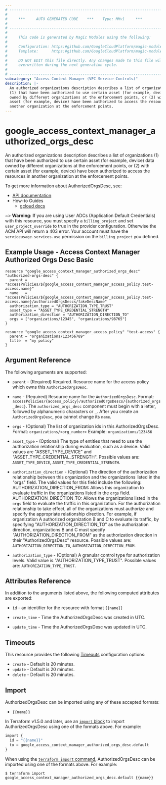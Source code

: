 ```yaml
---
# ----------------------------------------------------------------------------
#
#     ***     AUTO GENERATED CODE    ***    Type: MMv1     ***
#
# ----------------------------------------------------------------------------
#
#     This code is generated by Magic Modules using the following:
#
#     Configuration: https:#github.com/GoogleCloudPlatform/magic-modules/tree/main/mmv1/products/accesscontextmanager/AuthorizedOrgsDesc.yaml
#     Template:      https:#github.com/GoogleCloudPlatform/magic-modules/tree/main/mmv1/templates/terraform/resource.html.markdown.tmpl
#
#     DO NOT EDIT this file directly. Any changes made to this file will be
#     overwritten during the next generation cycle.
#
# ----------------------------------------------------------------------------
subcategory: "Access Context Manager (VPC Service Controls)"
description: |-
  An authorized organizations description describes a list of organizations
  (1) that have been authorized to use certain asset (for example, device) data
  owned by different organizations at the enforcement points, or (2) with certain
  asset (for example, device) have been authorized to access the resources in
  another organization at the enforcement points.
---
```


# google_access_context_manager_authorized_orgs_desc

An authorized organizations description describes a list of organizations
(1) that have been authorized to use certain asset (for example, device) data
owned by different organizations at the enforcement points, or (2) with certain
asset (for example, device) have been authorized to access the resources in
another organization at the enforcement points.


To get more information about AuthorizedOrgsDesc, see:

* [API documentation](https://cloud.google.com/access-context-manager/docs/reference/rest/v1/accessPolicies.authorizedOrgsDescs)
* How-to Guides
    * [gcloud docs](https://cloud.google.com/beyondcorp-enterprise/docs/cross-org-authorization)

~> **Warning:** If you are using User ADCs (Application Default Credentials) with this resource,
you must specify a `billing_project` and set `user_project_override` to true
in the provider configuration. Otherwise the ACM API will return a 403 error.
Your account must have the `serviceusage.services.use` permission on the
`billing_project` you defined.

## Example Usage - Access Context Manager Authorized Orgs Desc Basic


```hcl
resource "google_access_context_manager_authorized_orgs_desc" "authorized-orgs-desc" {
  parent = "accessPolicies/${google_access_context_manager_access_policy.test-access.name}"
  name   = "accessPolicies/${google_access_context_manager_access_policy.test-access.name}/authorizedOrgsDescs/fakeDescName"
  authorization_type = "AUTHORIZATION_TYPE_TRUST"
  asset_type = "ASSET_TYPE_CREDENTIAL_STRENGTH"
  authorization_direction = "AUTHORIZATION_DIRECTION_TO"
  orgs = ["organizations/12345", "organizations/98765"]
}

resource "google_access_context_manager_access_policy" "test-access" {
  parent = "organizations/123456789"
  title  = "my policy"
}
```

## Argument Reference

The following arguments are supported:


* `parent` -
  (Required)
  Required. Resource name for the access policy which owns this `AuthorizedOrgsDesc`.

* `name` -
  (Required)
  Resource name for the `AuthorizedOrgsDesc`. Format:
  `accessPolicies/{access_policy}/authorizedOrgsDescs/{authorized_orgs_desc}`.
  The `authorized_orgs_desc` component must begin with a letter, followed by
  alphanumeric characters or `_`.
  After you create an `AuthorizedOrgsDesc`, you cannot change its `name`.


* `orgs` -
  (Optional)
  The list of organization ids in this AuthorizedOrgsDesc.
  Format: `organizations/<org_number>`
  Example: `organizations/123456`

* `asset_type` -
  (Optional)
  The type of entities that need to use the authorization relationship during
  evaluation, such as a device. Valid values are "ASSET_TYPE_DEVICE" and
  "ASSET_TYPE_CREDENTIAL_STRENGTH".
  Possible values are: `ASSET_TYPE_DEVICE`, `ASSET_TYPE_CREDENTIAL_STRENGTH`.

* `authorization_direction` -
  (Optional)
  The direction of the authorization relationship between this organization
  and the organizations listed in the "orgs" field. The valid values for this
  field include the following:
  AUTHORIZATION_DIRECTION_FROM: Allows this organization to evaluate traffic
  in the organizations listed in the `orgs` field.
  AUTHORIZATION_DIRECTION_TO: Allows the organizations listed in the `orgs`
  field to evaluate the traffic in this organization.
  For the authorization relationship to take effect, all of the organizations
  must authorize and specify the appropriate relationship direction. For
  example, if organization A authorized organization B and C to evaluate its
  traffic, by specifying "AUTHORIZATION_DIRECTION_TO" as the authorization
  direction, organizations B and C must specify
  "AUTHORIZATION_DIRECTION_FROM" as the authorization direction in their
  "AuthorizedOrgsDesc" resource.
  Possible values are: `AUTHORIZATION_DIRECTION_TO`, `AUTHORIZATION_DIRECTION_FROM`.

* `authorization_type` -
  (Optional)
  A granular control type for authorization levels. Valid value is "AUTHORIZATION_TYPE_TRUST".
  Possible values are: `AUTHORIZATION_TYPE_TRUST`.



## Attributes Reference

In addition to the arguments listed above, the following computed attributes are exported:

* `id` - an identifier for the resource with format `{{name}}`

* `create_time` -
  Time the AuthorizedOrgsDesc was created in UTC.

* `update_time` -
  Time the AuthorizedOrgsDesc was updated in UTC.


## Timeouts

This resource provides the following
[Timeouts](https://developer.hashicorp.com/terraform/plugin/sdkv2/resources/retries-and-customizable-timeouts) configuration options:

- `create` - Default is 20 minutes.
- `update` - Default is 20 minutes.
- `delete` - Default is 20 minutes.

## Import


AuthorizedOrgsDesc can be imported using any of these accepted formats:

* `{{name}}`


In Terraform v1.5.0 and later, use an [`import` block](https://developer.hashicorp.com/terraform/language/import) to import AuthorizedOrgsDesc using one of the formats above. For example:

```tf
import {
  id = "{{name}}"
  to = google_access_context_manager_authorized_orgs_desc.default
}
```

When using the [`terraform import` command](https://developer.hashicorp.com/terraform/cli/commands/import), AuthorizedOrgsDesc can be imported using one of the formats above. For example:

```
$ terraform import google_access_context_manager_authorized_orgs_desc.default {{name}}
```
